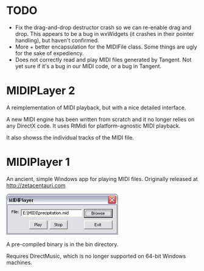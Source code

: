 # TODO

* Fix the drag-and-drop destructor crash so we can re-enable drag and drop. This appears
  to be a bug in wxWidgets (it crashes in their pointer handling), but haven't confirmed.
* More + better encapsulation for the MIDIFile class. Some things are ugly for
  the sake of expediency.
* Does not correctly read and play MIDI files generated by Tangent. Not yet sure
  if it's a bug in our MIDI code, or a bug in Tangent.

# MIDIPLayer 2

A reimplementation of MIDI playback, but with a nice detailed interface.

A new MIDI engine has been written from scratch and it no longer relies on any DirectX code.
It uses RtMidi for platform-agnostic MIDI playback.

It also showss the individual tracks of the MIDI file.

# MIDIPlayer 1

An ancient, simple Windows app for playing MIDI files. Originally released at
http://zetacentauri.com

![MIDIPlayer Screenshot](https://github.com/Xangis/MIDIPlayer/blob/master/images/midiplayer1.gif)

A pre-compiled binary is in the bin directory.

Requires DirectMusic, which is no longer supported on 64-bit Windows machines.

